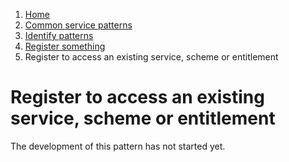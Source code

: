 1.  [Home](/)
2.	[Common service patterns](/common-service-patterns/overview)
3.  [Identify patterns](/common-service-patterns/identify-patterns)
4.  [Register something](/common-service-patterns/service-patterns/register-something/overview)
5.  Register to access an existing service, scheme or entitlement

# Register to access an existing service, scheme or entitlement

The development of this pattern has not started yet.
